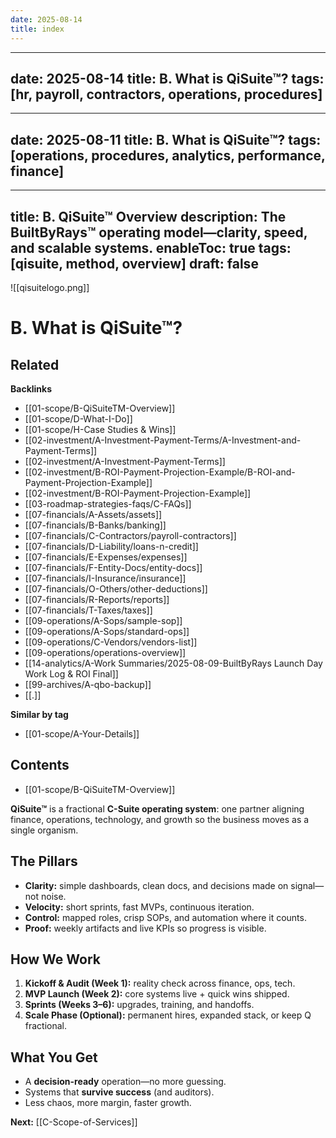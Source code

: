 ```yaml
---
date: 2025-08-14
title: index
---
```

---
date: 2025-08-14
title: B. What is QiSuite™?
tags: [hr, payroll, contractors, operations, procedures]
---
---
date: 2025-08-11
title: B. What is QiSuite™?
tags: [operations, procedures, analytics, performance, finance]
---
---
title: B. QiSuite™ Overview
description: The BuiltByRays™ operating model—clarity, speed, and scalable systems.
enableToc: true
tags: [qisuite, method, overview]
draft: false
---

![[qisuitelogo.png]]

# B. What is QiSuite™?

<!-- RELATED:START -->

## Related
**Backlinks**
- [[01-scope/B-QiSuiteTM-Overview]]
- [[01-scope/D-What-I-Do]]
- [[01-scope/H-Case Studies & Wins]]
- [[02-investment/A-Investment-Payment-Terms/A-Investment-and-Payment-Terms]]
- [[02-investment/A-Investment-Payment-Terms]]
- [[02-investment/B-ROI-Payment-Projection-Example/B-ROI-and-Payment-Projection-Example]]
- [[02-investment/B-ROI-Payment-Projection-Example]]
- [[03-roadmap-strategies-faqs/C-FAQs]]
- [[07-financials/A-Assets/assets]]
- [[07-financials/B-Banks/banking]]
- [[07-financials/C-Contractors/payroll-contractors]]
- [[07-financials/D-Liability/loans-n-credit]]
- [[07-financials/E-Expenses/expenses]]
- [[07-financials/F-Entity-Docs/entity-docs]]
- [[07-financials/I-Insurance/insurance]]
- [[07-financials/O-Others/other-deductions]]
- [[07-financials/R-Reports/reports]]
- [[07-financials/T-Taxes/taxes]]
- [[09-operations/A-Sops/sample-sop]]
- [[09-operations/A-Sops/standard-ops]]
- [[09-operations/C-Vendors/vendors-list]]
- [[09-operations/operations-overview]]
- [[14-analytics/A-Work Summaries/2025-08-09-BuiltByRays Launch Day Work Log & ROI Final]]
- [[99-archives/A-qbo-backup]]
- [[.]]

**Similar by tag**
- [[01-scope/A-Your-Details]]

<!-- RELATED:END -->

<!-- AUTO-TOC:START -->

## Contents
- [[01-scope/B-QiSuiteTM-Overview]]

<!-- AUTO-TOC:END -->

**QiSuite™** is a fractional **C-Suite operating system**: one partner aligning finance, operations, technology, and growth so the business moves as a single organism.

## The Pillars
- **Clarity:** simple dashboards, clean docs, and decisions made on signal—not noise.  
- **Velocity:** short sprints, fast MVPs, continuous iteration.  
- **Control:** mapped roles, crisp SOPs, and automation where it counts.  
- **Proof:** weekly artifacts and live KPIs so progress is visible.

## How We Work
1. **Kickoff & Audit (Week 1):** reality check across finance, ops, tech.  
2. **MVP Launch (Week 2):** core systems live + quick wins shipped.  
3. **Sprints (Weeks 3–6):** upgrades, training, and handoffs.  
4. **Scale Phase (Optional):** permanent hires, expanded stack, or keep Q fractional.

## What You Get
- A **decision-ready** operation—no more guessing.  
- Systems that **survive success** (and auditors).  
- Less chaos, more margin, faster growth.

**Next:** [[C-Scope-of-Services]]
